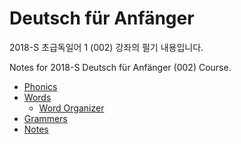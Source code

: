 # Deutsch für Anfänger

2018-S 초급독일어 1 (002) 강좌의 필기 내용입니다.

Notes for 2018-S Deutsch für Anfänger (002) Course.

- [Phonics](aussprache.md)
- [Words](worter.md)
  - [Word Organizer](organizer)
- [Grammers](grammatik.md)
- [Notes](notizen.md)
